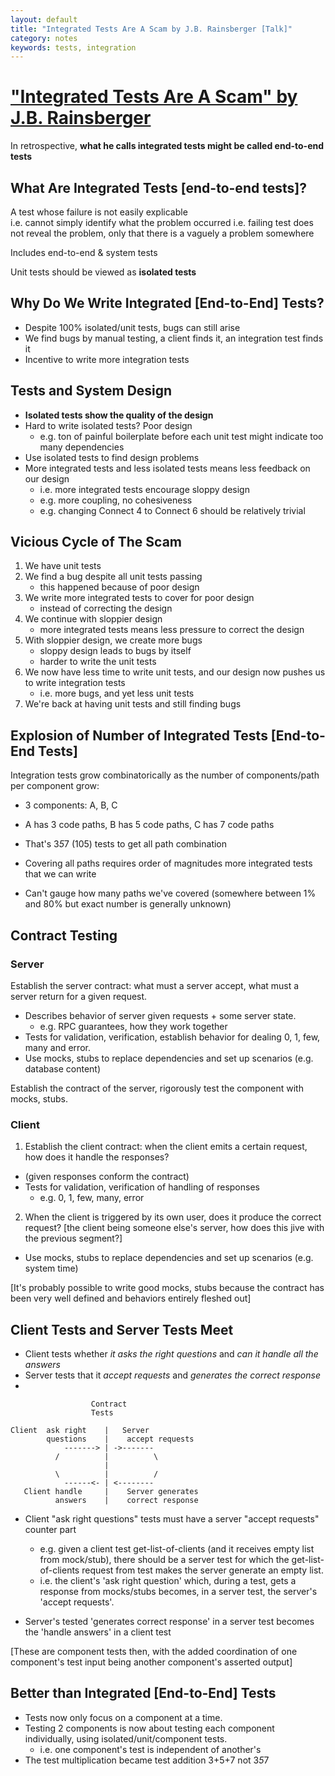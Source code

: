 ```yaml
---
layout: default
title: "Integrated Tests Are A Scam by J.B. Rainsberger [Talk]"
category: notes
keywords: tests, integration
---
```


# ["Integrated Tests Are A Scam" by J.B. Rainsberger](https://blog.thecodewhisperer.com/permalink/integrated-tests-are-a-scam)

In retrospective, **what he calls integrated tests might be called end-to-end tests**

## What Are Integrated Tests [end-to-end tests]? 
A test whose failure is not easily explicable   
i.e. cannot simply identify what the problem occurred
i.e. failing test does not reveal the problem, only that there is a vaguely a problem somewhere

Includes end-to-end & system tests

Unit tests should be viewed as **isolated tests**

## Why Do We Write Integrated [End-to-End] Tests?
- Despite 100% isolated/unit tests, bugs can still arise
- We find bugs by manual testing, a client finds it, an integration test finds it
- Incentive to write more integration tests
  
## Tests and System Design
- **Isolated tests show the quality of the design**
- Hard to write isolated tests? Poor design
  - e.g. ton of painful boilerplate before each unit test might indicate too many dependencies
- Use isolated tests to find design problems
- More integrated tests and less isolated tests means less feedback on our design
  - i.e. more integrated tests encourage sloppy design
  - e.g. more coupling, no cohesiveness
  - e.g. changing Connect 4 to Connect 6 should be relatively trivial 

## Vicious Cycle of The Scam
1. We have unit tests
2. We find a bug despite all unit tests passing
   - this happened because of poor design
3. We write more integrated tests to cover for poor design
   - instead of correcting the design
4. We continue with sloppier design
   - more integrated tests means less pressure to correct the design
5. With sloppier design, we create more bugs
   - sloppy design leads to bugs by itself
   - harder to write the unit tests
6. We now have less time to write unit tests, and our design now pushes us to write integration tests
   - i.e. more bugs, and yet less unit tests
7. We're back at having unit tests and still finding bugs

## Explosion of Number of Integrated Tests [End-to-End Tests]
Integration tests grow combinatorically as the number of components/path per component grow:
- 3 components: A, B, C
- A has 3 code paths, B has 5 code paths, C has 7 code paths
- That's 3*5*7 (105) tests to get all path combination

- Covering all paths requires order of magnitudes more integrated tests that we can write
- Can't gauge how many paths we've covered (somewhere between 1% and 80% but exact number is generally unknown)

## Contract Testing
### Server
Establish the server contract: what must a server accept, what must a server return for a given request.  
- Describes behavior of server given requests + some server state.
  - e.g. RPC guarantees, how they work together
- Tests for validation, verification, establish behavior for dealing 0, 1, few, many and error.
- Use mocks, stubs to replace dependencies and set up scenarios (e.g. database content)

Establish the contract of the server, rigorously test the component with mocks, stubs.

### Client
1. Establish the client contract: when the client emits a certain request, how does it handle the responses?
  - (given responses conform the contract)
  - Tests for validation, verification of handling of responses
    - e.g. 0, 1, few, many, error
2. When the client is triggered by its own user, does it produce the correct request? [the client being someone else's server, how does this jive with the previous segment?]
- Use mocks, stubs to replace dependencies and set up scenarios (e.g. system time)

[It's probably possible to write good mocks, stubs because the contract has been very well defined and behaviors entirely fleshed out]

## Client Tests and Server Tests Meet
- Client tests whether *it asks the right questions* and *can it handle all the answers*
- Server tests that it *accept requests* and *generates the correct response*
- 


                      Contract
                      Tests

    Client  ask right    |   Server
            questions    |    accept requests      
                -------> | ->-------  
              /          |          \  
                         |             
              \          |          /  
                ------<- | <--------  
       Client handle     |    Server generates 
              answers    |    correct response

- Client "ask right questions" tests must have a server "accept requests" counter part
  - e.g. given a client test get-list-of-clients (and it receives empty list from mock/stub), there should be a server test for which the get-list-of-clients request from test makes the server generate an empty list. 
  - i.e. the client's 'ask right question' which, during a test, gets a response from mocks/stubs becomes, in a server test, the server's 'accept requests'.  

- Server's tested 'generates correct response' in a server test becomes the 'handle answers' in a client test

[These are component tests then, with the added coordination of one component's test input being another component's asserted output]

## Better than Integrated [End-to-End] Tests
- Tests now only focus on a component at a time.  
- Testing 2 components is now about testing each component individually, using isolated/unit/component tests.
  - i.e. one component's test is independent of another's
- The test multiplication became test addition 3+5+7 not 3*5*7


